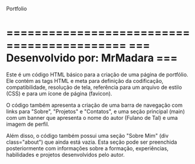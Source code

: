 Portfolio

===========================================
===   Desenvolvido por: MrMadara        ===
===========================================

Este é um código HTML básico para a criação de uma página de portfólio. Ele contém as tags HTML e meta para definição da codificação, compatibilidade, resolução de tela, referência para um arquivo de estilo (CSS) e para um ícone de página (favicon).

O código também apresenta a criação de uma barra de navegação com links para "Sobre", "Projetos" e "Contatos", e uma seção principal (main) com um banner que apresenta o nome do autor (Fulano de Tal) e uma imagem de perfil.

Além disso, o código também possui uma seção "Sobre Mim" (div class="about") que ainda está vazia. Esta seção pode ser preenchida posteriormente com informações sobre a formação, experiências, habilidades e projetos desenvolvidos pelo autor.
